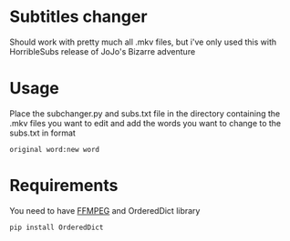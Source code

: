 Subtitles changer
===

Should work with pretty much all .mkv files,
but i've only used this with HorribleSubs release of JoJo's Bizarre adventure

# Usage
Place the subchanger.py and subs.txt file in the directory containing the .mkv files you want to edit
and add the words you want to change to the subs.txt in format

`original word:new word` 

# Requirements
You need to have <a href="https://www.ffmpeg.org/">FFMPEG<a> and OrderedDict library 

`pip install OrderedDict`